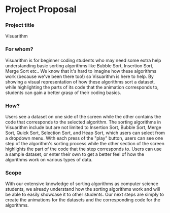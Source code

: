 # Project Proposal

### Project title

Visuarithm 

### For whom?

Visuarithm is for beginner coding students who may need some extra help understanding basic sorting algorithms like Bubble Sort, Insertion Sort, Merge Sort etc.. We know that it's hard to imagine how these algorithms work (because we've been there too!) so Visuarithm is here to help. By showing a visual representation of how these algorithms sort a dataset, while highlighting the parts of its code that the animation corresponds to, students can gain a better grasp of their coding basics. 

### How?

Users see a dataset on one side of the screen while the other contains the code that corresponds to the selected algorithm. The sorting algorithms in Visuarithm include but are not limited to Insertion Sort, Bubble Sort, Merge Sort, Quick Sort, Selection Sort, and Heap Sort, which users can select from a dropdown menu. With each press of the "play" button, users can see one step of the algorithm's sorting process while the other section of the screen highlights the part of the code that the step corresponds to. Users can use a sample dataset, or enter their own to get a better feel of how the algorithms work on various types of data. 

### Scope

With our extensive knowledge of sorting algorithms as computer science students, we already understand how the sorting algorithms work and will be able to easily showcase it to other students. Our next steps are simply to create the animations for the datasets and the corresponding code for the algorithms. 



